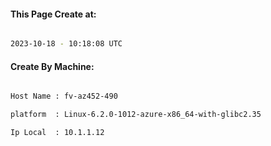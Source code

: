 
   
#### This Page Create at:

```bash

2023-10-18 - 10:18:08 UTC

```

#### Create By Machine:

```bash

Host Name : fv-az452-490

platform  : Linux-6.2.0-1012-azure-x86_64-with-glibc2.35

Ip Local  : 10.1.1.12

```

